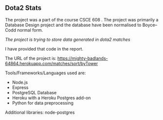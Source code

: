 ## Dota2 Stats

The project was a part of the course CSCE 608 .
The project was primarily a Database Design project and the database have been normalised to Boyce–Codd normal form.

*The project is trying to store data generated in dota2 matches* 

<!--I have added the web scraping script along with the detailed report, attached in the repository, along with the Source code and the project report. -->

<!--There was some code that I inserted from MySQL workbench, for example, making the database schema. -->
I have provided that code in the report.


The URL of the project is: https://mighty-badlands-64864.herokuapp.com/matches/sort/byTower 

Tools/Frameworks/Languages used are:
- Node.js
- Express
- PostgreSQL Database
- Heroku with a Heroku Postgres add-on
- Python for data preprocessing

Additional libraries: node-postgres

<!--**Some sample screen shots of the project are:**-->
<!---------------------------------------------------->

<!--![screen shot 2017-12-30 at 1 56 21 pm](https://user-images.githubusercontent.com/29774046/34456964-6e5109b0-ed69-11e7-8418-1e4d9070cff0.png)-->
<!--![screen shot 2017-12-30 at 1 56 29 pm](https://user-images.githubusercontent.com/29774046/34456960-53d9f89e-ed69-11e7-8c60-4b92a29da04b.png)-->
<!--![screen shot 2017-12-30 at 1 57 00 pm](https://user-images.githubusercontent.com/29774046/34456961-5d86dbdc-ed69-11e7-9547-861b7cb17c37.png)-->

